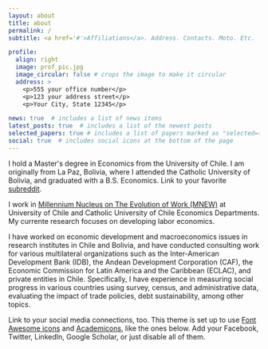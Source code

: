 ```yaml
---
layout: about
title: about
permalink: /
subtitle: <a href='#'>Affiliations</a>. Address. Contacts. Moto. Etc.

profile:
  align: right
  image: prof_pic.jpg
  image_circular: false # crops the image to make it circular
  address: >
    <p>555 your office number</p>
    <p>123 your address street</p>
    <p>Your City, State 12345</p>

news: true  # includes a list of news items
latest_posts: true  # includes a list of the newest posts
selected_papers: true # includes a list of papers marked as "selected={true}"
social: true  # includes social icons at the bottom of the page
---
```


I hold a Master's degree in Economics from the University of Chile.  I am originally from La Paz, Bolivia, where I attended the Catholic University of Bolivia, and graduated with a B.S. Economics. Link to your favorite [subreddit](http://reddit.com). 

I work in [Millennium Nucleus on The Evolution of Work (MNEW)](https://www.m-new.org/) at University of Chile and Catholic University of Chile Economics Departments. My currente research focuses on developing labor economics.

I have worked on economic development and macroeconomics issues in research institutes in Chile and Bolivia, and have conducted consulting work for various multilateral organizations such as the Inter-American Development Bank (IDB), the Andean Development Corporation (CAF), the Economic Commission for Latin America and the Caribbean (ECLAC), and private entities in Chile. Specifically, I have experience in measuring social progress in various countries using survey, census, and administrative data, evaluating the impact of trade policies, debt sustainability, among other topics.

Link to your social media connections, too. This theme is set up to use [Font Awesome icons](http://fortawesome.github.io/Font-Awesome/) and [Academicons](https://jpswalsh.github.io/academicons/), like the ones below. Add your Facebook, Twitter, LinkedIn, Google Scholar, or just disable all of them.
